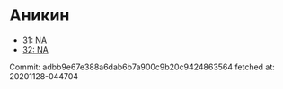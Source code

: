 # Аникин
- [31: NA](31.md)
- [32: NA](32.md)

Commit: adbb9e67e388a6dab6b7a900c9b20c9424863564
 fetched at: 20201128-044704
